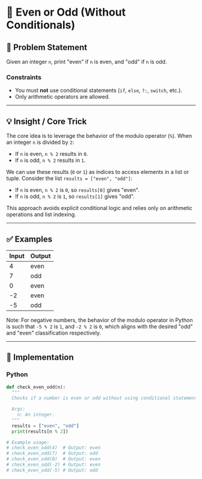 # 🧠 Even or Odd (Without Conditionals)

## 📝 Problem Statement

Given an integer `n`, print "even" if `n` is even, and "odd" if `n` is odd.

### Constraints

- You must **not** use conditional statements (`if`, `else`, `?:`, `switch`, etc.).
- Only arithmetic operators are allowed.

---

## 💡 Insight / Core Trick

The core idea is to leverage the behavior of the modulo operator (`%`).
When an integer `n` is divided by `2`:
- If `n` is even, `n % 2` results in `0`.
- If `n` is odd, `n % 2` results in `1`.

We can use these results (`0` or `1`) as indices to access elements in a list or tuple.
Consider the list `results = ["even", "odd"]`:
- If `n` is even, `n % 2` is `0`, so `results[0]` gives "even".
- If `n` is odd, `n % 2` is `1`, so `results[1]` gives "odd".

This approach avoids explicit conditional logic and relies only on arithmetic operations and list indexing.

---

## ✅ Examples

| Input | Output |
|-------|--------|
| 4     | even   |
| 7     | odd    |
| 0     | even   |
| -2    | even   |
| -5    | odd    |

Note: For negative numbers, the behavior of the modulo operator in Python is such that `-5 % 2` is `1`, and `-2 % 2` is `0`, which aligns with the desired "odd" and "even" classification respectively.

---

## 🚀 Implementation

### Python

```python
def check_even_odd(n):
  """
  Checks if a number is even or odd without using conditional statements.

  Args:
    n: An integer.
  """
  results = ["even", "odd"]
  print(results[n % 2])

# Example usage:
# check_even_odd(4)  # Output: even
# check_even_odd(7)  # Output: odd
# check_even_odd(0)  # Output: even
# check_even_odd(-2) # Output: even
# check_even_odd(-5) # Output: odd
```
